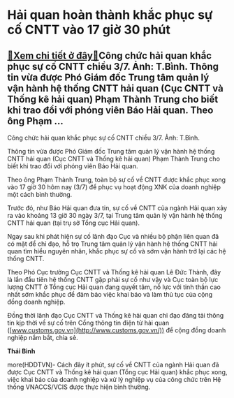 Hải quan hoàn thành khắc phục sự cố CNTT vào 17 giờ 30 phút
===========================================================

[:gift:Xem chi tiết ở đây:gift:](https://hddtvn.com/hai-quan-hoan-thanh-khac-phuc-su-co-cntt-vao-17-gio-30-phut/)Công chức hải quan khắc phục sự cố CNTT chiều 3/7. Ảnh: T.Bình. Thông tin vừa được Phó Giám đốc Trung tâm quản lý vận hành hệ thống CNTT hải quan (Cục CNTT và Thống kê hải quan) Phạm Thành Trung cho biết khi trao đổi với phóng viên Báo Hải quan. Theo ông Phạm …
---------------------------------------------------------------------------------------------------------------------------------------------------------------------------------------------------------------------------------------------------------------------







 






 Công chức hải quan khắc phục sự cố CNTT chiều 3/7. Ảnh: T.Bình. 


Thông tin vừa được Phó Giám đốc Trung tâm quản lý vận hành hệ thống CNTT hải quan (Cục CNTT và Thống kê hải quan) Phạm Thành Trung cho biết khi trao đổi với phóng viên Báo Hải quan.


Theo ông Phạm Thành Trung, toàn bộ sự cố về CNTT được khắc phục xong vào 17 giờ 30 hôm nay (3/7) để phục vụ hoạt động XNK của doanh nghiệp một cách bình thường.


Trước đó, như Báo Hải quan đưa tin, sự cố về CNTT của ngành Hải quan xảy ra vào khoảng 13 giờ 30 ngày 3/7, tại Trung tâm quản lý vận hành hệ thống CNTT hải quan (tại trụ sở Tổng cục Hải quan).


Ngay sau khi phát hiện sự cố lãnh đạo Cục và nhiều bộ phận liên quan đã có mặt để chỉ đạo, hỗ trọ Trung tâm quản lý vận hành hệ thống CNTT hải quan tìm hiểu nguyên nhân, khắc phục sự cố và sớm vận hành trở lại các hệ thống CNTT.


Theo Phó Cục trưởng Cục CNTT và Thống kê hải quan Lê Đức Thành, đây là lần đầu tiên hệ thống CNTT gặp phải sự cố như vậy và Cục toàn bộ lực lượng CNTT ở Tổng cục Hải quan đang quyết tâm, nỗ lực với tinh thần cao nhất sớm khắc phục để đảm bảo việc khai báo và làm thủ tục của cộng đồng doanh nghiệp.


Đồng thời lãnh đạo Cục CNTT và Thống kê hải quan chỉ đạo đăng tải thông tin kịp thời về sự cố trên Cổng thông tin điện tử hải quan ([www.customs.gov.vn](http://www.customs.gov.vn/)) để cộng đồng doanh nghiệp nắm bắt, chia sẻ.






**Thái Bình**



more(HDDTVN)- Cách đây ít phút, sự cố về CNTT của ngành Hải quan đã được Cục CNTT và Thống kê hải quan (Tổng cục Hải quan) khắc phục xong, việc khai báo của doanh nghiệp và xử lý nghiệp vụ của công chức trên Hệ thống VNACCS/VCIS được thực hiện bình thường.

